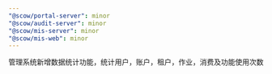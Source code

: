 ```yaml
---
"@scow/portal-server": minor
"@scow/audit-server": minor
"@scow/mis-server": minor
"@scow/mis-web": minor
---
```


管理系统新增数据统计功能，统计用户，账户，租户，作业，消费及功能使用次数
